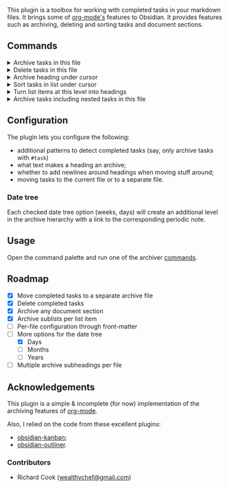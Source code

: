 This plugin is a toolbox for working with completed tasks in your markdown files. It brings some
of [org-mode's](https://orgmode.org/) features to Obsidian. It provides features such as archiving, deleting and sorting
tasks and document sections.

## Commands <a id="commands"></a>

<details>
<summary>Archive tasks in this file</summary>

Here is what it looks like:

```md
- [ ] This one I haven't done yet
- [x] Water the dog
    - Some task details
- [x] Feed the plants
```

Turns into:

```md
- [ ] This one I haven't done yet

# Archived

- [x] Water the dog
    - Some task details
- [x] Feed the plants
```

Or, with date tree enabled:

```md
- [ ] This one I haven't done yet

# Archived

- [[2021-09-W-38]]
    - [[2021-09-16]]
        - [x] Water the dog
            - Some task details
        - [x] Feed the plants
```

</details>

<details>
<summary>Delete tasks in this file</summary>

This one is the same as 'Archive tasks in this file', except that the tasks get discarded.

</details>

<details>
<summary>Archive heading under cursor</summary>

Grab the whole section under the heading under cursor, including all the child sections and move it to the archive.

This:

```markdown
Some top-level text

# H1 heading

Some text

## H2 heading

More text
```

Turns into:

```markdown
Some top-level text

# Archived

## H1 heading

Some text

### H2 heading

More text
```

</details>

<details>
<summary>Sort tasks in list under cursor</summary>

Grab the whole list under cursor and **recursively** reorder all the items based on completeness:

1. Plain list items first
2. Then, incomplete tasks
3. And finally, completed tasks

This list:

```markdown
- [x] Task
- Item
- [ ] Incomplete
    - [x] Task
    - Item More notes
    - [ ] Incomplete
- Item 2
- [ ] Incomplete 2
    - [x] Task
    - Item
    - [x] Task 2
```

Turns into:

```markdown
- Item
- Item 2
- [ ] Incomplete
    - Item More notes
    - [ ] Incomplete
    - [x] Task
- [ ] Incomplete 2
    - Item
    - [x] Task
    - [x] Task 2
- [x] Task
```

</details>

<details>
<summary>Turn list items at this level into headings</summary>

Grab the list under cursor and turn every list item at and above the level of the item under cursor into a heading.

This:

```markdown
- li 1
    - li 2 | <- cursor
        - li 3
```

Turns into:

```markdown
# li 1

## li 2

- li 3
```

</details>


<details>
<summary>Archive tasks including nested tasks in this file</summary>

Same as simple archiving, except that now completed nested tasks also get archived, with their sub-items.

This:

```markdown
- [ ] Incomplete task
    - [x] Completed subtask
        - Task details
    - [ ] Incomplete subtask
```

Turns into:

```markdown
- [ ] Incomplete task
    - [ ] Incomplete subtask
  
# Archived

- [x] Completed subtask
    - Task details
```

</details>

## Configuration

The plugin lets you configure the following:

- additional patterns to detect completed tasks (say, only archive tasks with `#task`)
- what text makes a heading an archive;
- whether to add newlines around headings when moving stuff around;
- moving tasks to the current file or to a separate file.

### Date tree

Each checked date tree option (weeks, days) will create an additional level in the archive hierarchy with a link to the
corresponding periodic note.

## Usage

Open the command palette and run one of the archiver [commands](#commands).

## Roadmap

- [x] Move completed tasks to a separate archive file
- [x] Delete completed tasks
- [x] Archive any document section
- [x] Archive sublists per list item
- [ ] Per-file configuration through front-matter
- [ ] More options for the date tree
    - [x] Days
    - [ ] Months
    - [ ] Years
- [ ] Multiple archive subheadings per file

## Acknowledgements

This plugin is a simple & incomplete (for now) implementation of the archiving features
of [org-mode](https://orgmode.org/).

Also, I relied on the code from these excellent plugins:

- [obsidian-kanban](https://github.com/mgmeyers/obsidian-kanban);
- [obsidian-outliner](https://github.com/vslinko/obsidian-outliner).

### Contributors

- Richard Cook (wealthychef@gmail.com)

